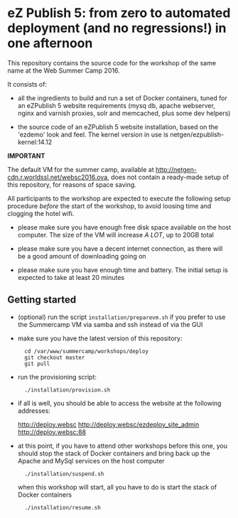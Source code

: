 eZ Publish 5: from zero to automated deployment (and no regressions!) in one afternoon
======================================================================================

This repository contains the source code for the workshop of the same name at the Web Summer Camp 2016.

It consists of:

- all the ingredients to build and run a set of Docker containers, tuned for an eZPublish 5 website requirements
   (mysq db, apache webserver, nginx and varnish proxies, solr and memcached, plus some dev helpers)

- the source code of an eZPublish 5 website installation, based on the 'ezdemo' look and feel. The kernel version
  in use is netgen/ezpublish-kernel:14.12


**IMPORTANT**

The default VM for the summer camp, available at http://netgen-cdn.r.worldssl.net/websc2016.ova, does not contain
a ready-made setup of this repository, for reasons of space saving.

All participants to the workshop are expected to execute the following setup procedure *before* the start of the
workshop, to avoid loosing time and clogging the hotel wifi.

- please make sure you have enough free disk space available on the host computer. The size of the VM will increase
  *A LOT*, up to 20GB total

- please make sure you have a decent internet connection, as there will be a good amount of downloading going on

- please make sure you have enough time and battery. The initial setup is expected to take at least 20 minutes


## Getting started

- (optional) run the script `installation/preparevm.sh` if you prefer to use the Summercamp VM via samba and ssh
  instead of via the GUI

- make sure you have the latest version of this repository:

        cd /var/www/summercamp/workshops/deploy
        git checkout master
        git pull

- run the provisioning script:

        ./installation/provision.sh

- if all is well, you should be able to access the website at the following addresses:

    http://deploy.websc
    http://deploy.websc/ezdeploy_site_admin
    http://deploy.websc:88

- at this point, if you have to attend other workshops before this one, you should stop the stack of Docker containers
  and bring back up the Apache and MySql services on the host computer

        ./installation/suspend.sh

  when this workshop will start, all you have to do is start the stack of Docker containers

        ./installation/resume.sh
